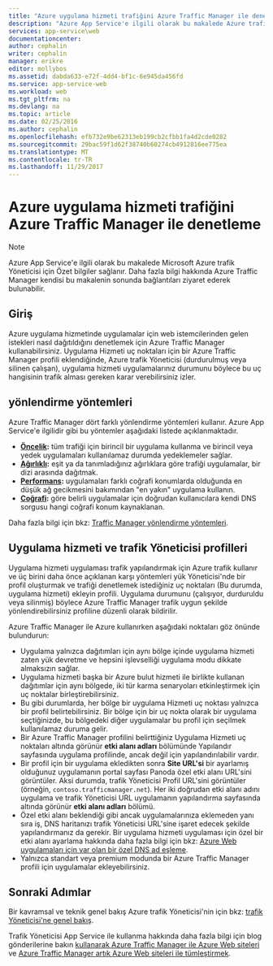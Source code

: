 ```yaml
---
title: "Azure uygulama hizmeti trafiğini Azure Traffic Manager ile denetleme"
description: "Azure App Service'e ilgili olarak bu makalede Azure trafik Yöneticisi için Özet bilgiler sağlanır."
services: app-service\web
documentationcenter: 
author: cephalin
writer: cephalin
manager: erikre
editor: mollybos
ms.assetid: dabda633-e72f-4dd4-bf1c-6e945da456fd
ms.service: app-service-web
ms.workload: web
ms.tgt_pltfrm: na
ms.devlang: na
ms.topic: article
ms.date: 02/25/2016
ms.author: cephalin
ms.openlocfilehash: efb732e9be62313eb199cb2cfbb1fa4d2cde0282
ms.sourcegitcommit: 29bac59f1d62f38740b60274cb4912816ee775ea
ms.translationtype: MT
ms.contentlocale: tr-TR
ms.lasthandoff: 11/29/2017
---
```

# <a name="controlling-azure-app-service-traffic-with-azure-traffic-manager"></a>Azure uygulama hizmeti trafiğini Azure Traffic Manager ile denetleme
> [!NOTE]
> Azure App Service'e ilgili olarak bu makalede Microsoft Azure trafik Yöneticisi için Özet bilgiler sağlanır. Daha fazla bilgi hakkında Azure Traffic Manager kendisi bu makalenin sonunda bağlantıları ziyaret ederek bulunabilir.
> 
> 

## <a name="introduction"></a>Giriş
Azure uygulama hizmetinde uygulamalar için web istemcilerinden gelen istekleri nasıl dağıtıldığını denetlemek için Azure Traffic Manager kullanabilirsiniz. Uygulama Hizmeti uç noktaları için bir Azure Traffic Manager profili eklendiğinde, Azure trafik Yöneticisi (durdurulmuş veya silinen çalışan), uygulama hizmeti uygulamalarınız durumunu böylece bu uç hangisinin trafik alması gereken karar verebilirsiniz izler.

## <a name="routing-methods"></a>yönlendirme yöntemleri
Azure Traffic Manager dört farklı yönlendirme yöntemleri kullanır. Azure App Service'e ilgilidir gibi bu yöntemler aşağıdaki listede açıklanmaktadır.

* **[Öncelik](#priority):** tüm trafiği için birincil bir uygulama kullanma ve birincil veya yedek uygulamaları kullanılamaz durumda yedeklemeler sağlar.
* **[Ağırlıklı](#weighted):** eşit ya da tanımladığınız ağırlıklara göre trafiği uygulamalar, bir dizi arasında dağıtmak.
* **[Performans](#performance):** uygulamaları farklı coğrafi konumlarda olduğunda en düşük ağ gecikmesini bakımından "en yakın" uygulama kullanın.
* **[Coğrafi](#geographic):** göre belirli uygulamalar için doğrudan kullanıcılara kendi DNS sorgusu hangi coğrafi konum kaynaklanan. 

Daha fazla bilgi için bkz: [Traffic Manager yönlendirme yöntemleri](../traffic-manager/traffic-manager-routing-methods.md).

## <a name="app-service-and-traffic-manager-profiles"></a>Uygulama hizmeti ve trafik Yöneticisi profilleri
Uygulama hizmeti uygulaması trafik yapılandırmak için Azure trafik kullanır ve üç birini daha önce açıklanan karşı yöntemleri yük Yöneticisi'nde bir profil oluşturmak ve trafiği denetlemek istediğiniz uç noktaları (Bu durumda, uygulama hizmeti) ekleyin profili. Uygulama durumunu (çalışıyor, durduruldu veya silinmiş) böylece Azure Traffic Manager trafik uygun şekilde yönlendirebilirsiniz profiline düzenli olarak bildirilir.

Azure Traffic Manager ile Azure kullanırken aşağıdaki noktaları göz önünde bulundurun:

* Uygulama yalnızca dağıtımları için aynı bölge içinde uygulama hizmeti zaten yük devretme ve hepsini işlevselliği uygulama modu dikkate almaksızın sağlar.
* Uygulama hizmeti başka bir Azure bulut hizmeti ile birlikte kullanan dağıtımlar için aynı bölgede, iki tür karma senaryoları etkinleştirmek için uç noktalar birleştirebilirsiniz.
* Bu gibi durumlarda, her bölge bir uygulama Hizmeti uç noktası yalnızca bir profil belirtebilirsiniz. Bir bölge için bir uç nokta olarak bir uygulama seçtiğinizde, bu bölgedeki diğer uygulamalar bu profil için seçilmek kullanılamaz duruma gelir.
* Bir Azure Traffic Manager profilini belirttiğiniz Uygulama Hizmeti uç noktaları altında görünür **etki alanı adları** bölümünde Yapılandır sayfasında uygulama profilinde, ancak değil için yapılandırılabilir vardır.
* Bir profil için bir uygulama ekledikten sonra **Site URL'si** bir ayarlamış olduğunuz uygulamanın portal sayfası Panoda özel etki alanı URL'sini görüntüler. Aksi durumda, trafik Yöneticisi Profil URL'sini görüntüler (örneğin, `contoso.trafficmanager.net`). Her iki doğrudan etki alanı adını uygulama ve trafik Yöneticisi URL uygulamanın yapılandırma sayfasında altında görünür **etki alanı adları** bölümü.
* Özel etki alanı beklendiği gibi ancak uygulamalarınıza eklemeden yanı sıra iş, DNS haritanızı trafik Yöneticisi URL'sine işaret edecek şekilde yapılandırmanız da gerekir. Bir uygulama hizmeti uygulaması için özel bir etki alanı ayarlama hakkında daha fazla bilgi için bkz: [Azure Web uygulamaları için var olan bir özel DNS ad eşleme](app-service-web-tutorial-custom-domain.md).
* Yalnızca standart veya premium modunda bir Azure Traffic Manager profili için uygulamalar ekleyebilirsiniz.

## <a name="next-steps"></a>Sonraki Adımlar
Bir kavramsal ve teknik genel bakış Azure trafik Yöneticisi'nin için bkz: [trafik Yöneticisi'ne genel bakış](../traffic-manager/traffic-manager-overview.md).

Trafik Yöneticisi App Service ile kullanma hakkında daha fazla bilgi için blog gönderilerine bakın [kullanarak Azure Traffic Manager ile Azure Web siteleri](http://blogs.msdn.com/b/waws/archive/2014/03/18/using-windows-azure-traffic-manager-with-waws.aspx) ve [Azure Traffic Manager artık Azure Web siteleri ile tümleştirmek](https://azure.microsoft.com/blog/2014/03/27/azure-traffic-manager-can-now-integrate-with-azure-web-sites/).

